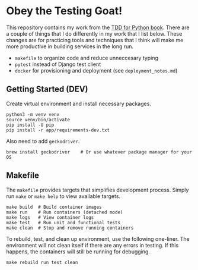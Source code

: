 # Obey the Testing Goat!

This repository contains my work from the [TDD for Python
book](https://www.obeythetestinggoat.com/pages/book.html).
There are a couple of things that I do differently in my work that I list below.
These changes are for practicing tools and techniques that I think will make me
more productive in building services in the long run.

- `makefile` to organize code and reduce unneccesary typing
- `pytest` instead of Django test client
- `docker` for provisioning and deployment (see `deployment_notes.md`)

## Getting Started (DEV)

Create virtual environment and install necessary packages.

```
python3 -m venv venv
source venv/bin/activate
pip install -U pip
pip install -r app/requirements-dev.txt
```

Also need to add `geckodriver`.

```
brew install geckodriver    # Or use whatever package manager for your OS
```

## Makefile

The `makefile` provides targets that simplifies development process. Simply run
`make` or `make help` to view available targets.

```
make build  # Build container images
make run    # Run containers (detached mode)
make logs   # View container logs
make test   # Run unit and functional tests
make clean  # Stop and remove running containers
```

To rebuild, test, and clean up environment, use the following one-liner. The
environment will not clean itself if there are any errors in testing. If this
happens, the containers will still be running for debugging.

```
make rebuild run test clean
```
